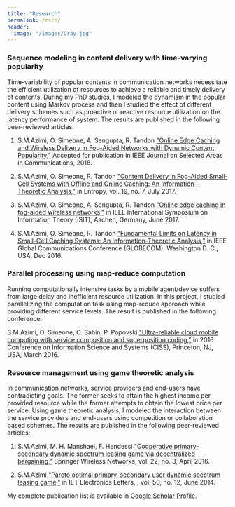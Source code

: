 ```yaml
---
title: "Research"
permalink: /rsch/
header:
  image: "/images/Gray.jpg"
---
```


### Sequence modeling in content delivery with time-varying popularity

Time-variability of popular contents in communication networks necessitate the efficient utilization of resources to achieve a reliable and timely delivery of contents. During my PhD studies, I modeled the dynamism in the popular content using Markov process and then I studied the effect of different delivery schemes such as proactive or reactive resource utilization on the latency performance of system. The results are published in the following peer-reviewed articles:

1. S.M.Azimi, O. Simeone, A. Sengupta, R. Tandon ["Online Edge Caching and Wireless Delivery in Fog-Aided Networks with Dynamic Content Popularity,"](https://arxiv.org/pdf/1711.10430.pdf) Accepted for publication in IEEE Journal on Selected Areas in Communications, 2018.   

2. S.M.Azimi, O. Simeone, R. Tandon ["Content Delivery in Fog-Aided Small-Cell Systems with Offline and Online Caching: An Information—Theoretic Analysis,"](http://www.mdpi.com/1099-4300/19/7/366/htm) in Entropy, vol. 19, no. 7, July 2017.

3. S.M.Azimi, O. Simeone, A. Sengupta, R. Tandon ["Online edge caching in fog-aided wireless networks,"](https://ieeexplore.ieee.org/abstract/document/8006722/) in IEEE International Symposium on Information Theory (ISIT), Aachen, Germany, June 2017.

4. S.M.Azimi, O. Simeone, R. Tandon ["Fundamental Limits on Latency in Small-Cell Caching Systems: An Information-Theoretic Analysis,"](https://ieeexplore.ieee.org/abstract/document/7841853/) in IEEE Global Communications Conference (GLOBECOM), Washington D. C., USA, Dec 2016.


### Parallel processing using map-reduce computation

Running computationally intensive tasks by a mobile agent/device suffers from large delay and inefficient  resource utilization. In this project, I studied parallelizing the computation task using map-reduce approach while providing different service levels. The result is published in the following conference:

S.M.Azimi, O. Simeone, O. Sahin, P. Popovski ["Ultra-reliable cloud mobile computing with service composition and superposition coding,"](https://ieeexplore.ieee.org/abstract/document/7841853/) in 2016  Conference on Information Science and Systems (CISS), Princeton, NJ, USA, March 2016.


### Resource management using game theoretic analysis

In communication networks, service providers and end-users have contradicting goals. The former seeks to attain the highest income per provided resource while the former attempts to obtain the lowest price per service. Using game theoretic analysis, I modeled the interaction between the service providers and end-users using competition or collaboration based schemes. The results are published in the following peer-reviewed articles:

1. S.M.Azimi, M. H. Manshaei, F. Hendessi ["Cooperative primary–secondary dynamic spectrum leasing game via decentralized bargaining,"](https://link.springer.com/article/10.1007/s11276-015-0999-8) Springer Wireless Networks, vol. 22, no. 3, April 2016.   

2. S.M.Azimi ["Pareto optimal primary–secondary user dynamic spectrum leasing game,"](http://digital-library.theiet.org/content/journals/10.1049/el.2013.2732) in IET Electronics Letters, , vol. 50, no. 12, June 2014.    

My complete publication list is available in [Google Scholar Profile](https://scholar.google.it/citations?hl=de&user=Nuew5tYAAAAJ&view_op=list_works).  

